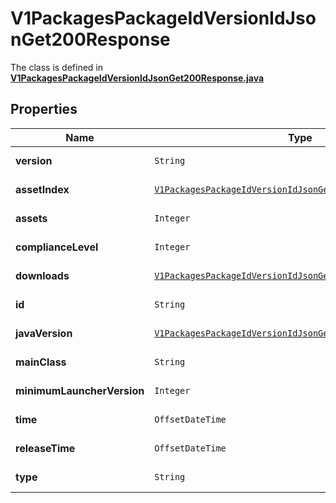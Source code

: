 

# V1PackagesPackageIdVersionIdJsonGet200Response

The class is defined in **[V1PackagesPackageIdVersionIdJsonGet200Response.java](../../src/main/java/org/openapitools/model/V1PackagesPackageIdVersionIdJsonGet200Response.java)**

## Properties

Name | Type | Description | Notes
------------ | ------------- | ------------- | -------------
**version** | `String` |  |  [optional property]
**assetIndex** | [`V1PackagesPackageIdVersionIdJsonGet200ResponseAssetIndex`](V1PackagesPackageIdVersionIdJsonGet200ResponseAssetIndex.md) |  |  [optional property]
**assets** | `Integer` |  |  [optional property]
**complianceLevel** | `Integer` |  |  [optional property]
**downloads** | [`V1PackagesPackageIdVersionIdJsonGet200ResponseDownloads`](V1PackagesPackageIdVersionIdJsonGet200ResponseDownloads.md) |  |  [optional property]
**id** | `String` |  |  [optional property]
**javaVersion** | [`V1PackagesPackageIdVersionIdJsonGet200ResponseJavaVersion`](V1PackagesPackageIdVersionIdJsonGet200ResponseJavaVersion.md) |  |  [optional property]
**mainClass** | `String` |  |  [optional property]
**minimumLauncherVersion** | `Integer` |  |  [optional property]
**time** | `OffsetDateTime` |  |  [optional property]
**releaseTime** | `OffsetDateTime` |  |  [optional property]
**type** | `String` |  |  [optional property]














